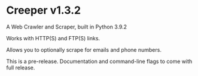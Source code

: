 # Creeper v1.3.2
A Web Crawler and Scraper, built in Python 3.9.2

Works with HTTP(S) and FTP(S) links.

Allows you to optionally scrape for emails and phone numbers.

This is a pre-release. Documentation and command-line flags to come with full release.